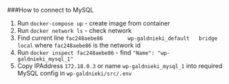 ###How to connect to MySQL
1. Run `docker-compose up` - create image from container
2. Run `docker network ls` - check network
3. Find current line `fac248aebe86        wp-galdnieki_default   bridge              local` where `fac248aebe86` is the network id
4. Run `docker inspect fac248aebe86` - find `"Name": "wp-galdnieki_mysql_1"`
5. Copy IPAddress `172.18.0.3` or name `wp-galdnieki_mysql_1` into required MySQL config in `wp-galdnieki/src/.env`